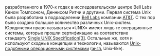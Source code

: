 разработанного в 1970-х годах в исследовательском центре Bell Labs Кеном Томпсоном, Деннисом Ритчи и другими.
Первая система Unix была разработана в подразделении [Bell Labs](https://ru.wikipedia.org/wiki/Bell_Labs "Bell Labs") компании [AT&T](https://ru.wikipedia.org/wiki/AT%26T "AT&T"). С тех пор было создано большое количество различных Unix-систем. Юридически право называться «UNIX» имеют лишь те операционные системы, которые прошли сертификацию на соответствие стандарту [Single UNIX Specification](https://ru.wikipedia.org/wiki/Single_UNIX_Specification "Single UNIX Specification")[[3]](https://ru.wikipedia.org/wiki/Unix#cite_note-3). Остальные же, хотя и используют сходные концепции и технологии, называются [Unix-подобными операционными системами](https://ru.wikipedia.org/wiki/Unix-%D0%BF%D0%BE%D0%B4%D0%BE%D0%B1%D0%BD%D0%B0%D1%8F_%D0%BE%D0%BF%D0%B5%D1%80%D0%B0%D1%86%D0%B8%D0%BE%D0%BD%D0%BD%D0%B0%D1%8F_%D1%81%D0%B8%D1%81%D1%82%D0%B5%D0%BC%D0%B0 "Unix-подобная операционная система") ([англ.](https://ru.wikipedia.org/wiki/%D0%90%D0%BD%D0%B3%D0%BB%D0%B8%D0%B9%D1%81%D0%BA%D0%B8%D0%B9_%D1%8F%D0%B7%D1%8B%D0%BA "Английский язык") Unix-like).
